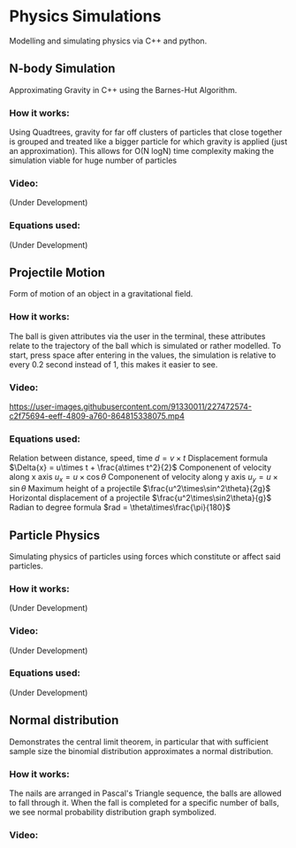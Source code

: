 # Physics Simulations
Modelling and simulating physics via C++ and python.


## N-body Simulation 
Approximating Gravity in C++ using the Barnes-Hut Algorithm. 

### How it works:
Using Quadtrees, gravity for far off clusters of particles that close together is grouped and treated like a bigger particle for which gravity is applied (just an approximation). This allows for O(N logN) time complexity making the simulation viable for huge number of particles

### Video:
(Under Development)

### Equations used:
(Under Development)


## Projectile Motion
Form of motion of an object in a gravitational field.

### How it works:
The ball is given attributes via the user in the terminal, these attributes relate to the trajectory of the ball which is simulated or rather modelled. To start, press space after entering in the values, the simulation is relative to every 0.2 second instead of 1, this makes it easier to see.

### Video:
https://user-images.githubusercontent.com/91330011/227472574-c2f75694-eeff-4809-a760-864815338075.mp4

### Equations used:
Relation between distance, speed, time $d = {v}\times{t}$
Displacement formula $\Delta{x} = u\times t + \frac{a\times t^2}{2}$
Componenent of velocity along x axis $u_x = u\times\cos\theta$
Componenent of velocity along y axis $u_y = u\times\sin\theta$
Maximum height of a projectile $\frac{u^2\times\sin^2\theta}{2g}$
Horizontal displacement of a projectile $\frac{u^2\times\sin2\theta}{g}$
Radian to degree formula $rad = \theta\times\frac{\pi}{180}$


## Particle Physics
Simulating physics of particles using forces which constitute or affect said particles.

### How it works:
(Under Development)

### Video:
(Under Development)

### Equations used:
(Under Development)


## Normal distribution
Demonstrates the central limit theorem, in particular that with sufficient sample size the binomial distribution approximates a normal distribution.

### How it works: 
The nails are arranged in Pascal's Triangle sequence, the balls are allowed to fall through it. When the fall is completed for a specific number of balls, we see normal probability distribution graph symbolized. 

### Video:
